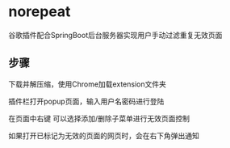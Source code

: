 # norepeat
谷歌插件配合SpringBoot后台服务器实现用户手动过滤重复无效页面



## 步骤

下载并解压缩，使用Chrome加载extension文件夹

插件栏打开popup页面，输入用户名密码进行登陆

在页面中右键 可以选择添加/删除子菜单进行无效页面控制

如果打开已标记为无效的页面的网页时，会在右下角弹出通知

